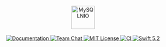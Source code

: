<p align="center">
    <img src="https://user-images.githubusercontent.com/1342803/75577086-35280780-5a2f-11ea-8eb2-2044b0310f49.png" height="64" alt="MySQLNIO">
    <br>
    <br>
    <a href="https://docs.vapor.codes/4.0/">
        <img src="http://img.shields.io/badge/read_the-docs-2196f3.svg" alt="Documentation">
    </a>
    <a href="https://discord.gg/vapor">
        <img src="https://img.shields.io/discord/431917998102675485.svg" alt="Team Chat">
    </a>
    <a href="LICENSE">
        <img src="http://img.shields.io/badge/license-MIT-brightgreen.svg" alt="MIT License">
    </a>
    <a href="https://github.com/vapor/mysql-nio/actions">
        <img src="https://github.com/vapor/mysql-nio/workflows/test/badge.svg" alt="CI">
    </a>
    <a href="https://swift.org">
        <img src="http://img.shields.io/badge/swift-5.2-brightgreen.svg" alt="Swift 5.2">
    </a>
</p>
